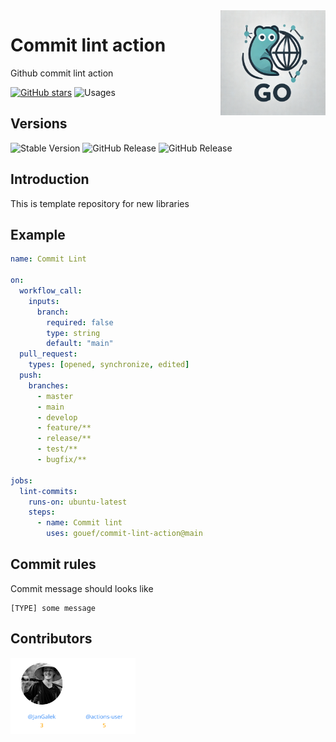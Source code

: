<img align=right width="168" src="docs/gouef_logo.png">

# Commit lint action
Github commit lint action

[![GitHub stars](https://img.shields.io/github/stars/gouef/commit-lint-action?style=social)](https://github.com/gouef/commit-lint-action/stargazers)
![Usages](https://img.shields.io/endpoint?url=https://github-repo-usages.vercel.app/api/getAction.go?repository=gouef/commit-lint-action)

## Versions
![Stable Version](https://img.shields.io/github/v/release/gouef/commit-lint-action?label=Stable&labelColor=green)
![GitHub Release](https://img.shields.io/github/v/release/gouef/commit-lint-action?label=RC&include_prereleases&filter=*rc*&logoSize=diago)
![GitHub Release](https://img.shields.io/github/v/release/gouef/commit-lint-action?label=Beta&include_prereleases&filter=*beta*&logoSize=diago)

## Introduction

This is template repository for new libraries

## Example

```yaml
name: Commit Lint

on:
  workflow_call:
    inputs:
      branch:
        required: false
        type: string
        default: "main"
  pull_request:
    types: [opened, synchronize, edited]
  push:
    branches:
      - master
      - main
      - develop
      - feature/**
      - release/**
      - test/**
      - bugfix/**

jobs:
  lint-commits:
    runs-on: ubuntu-latest
    steps:
      - name: Commit lint
        uses: gouef/commit-lint-action@main
```


## Commit rules
Commit message should looks like
```
[TYPE] some message
```


## Contributors

<div style="display: flex; flex-wrap: wrap; align-items: center; margin-bottom: 10px;">
<span style="width:100px;">
  <a href="https://github.com/JanGalek"><img src="https://raw.githubusercontent.com/gouef/commit-lint-action/refs/heads/contributors-svg/.github/contributors/JanGalek.svg" alt="JanGalek" /></a>
</span>
<span style="width:100px;">
  <a href="https://github.com/actions-user"><img src="https://raw.githubusercontent.com/gouef/commit-lint-action/refs/heads/contributors-svg/.github/contributors/actions-user.svg" alt="actions-user" /></a>
</span>
</div>

